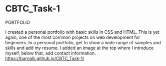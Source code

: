 # CBTC_Task-1
PORTFOLIO

I created a personal portfolio with basic skills in CSS and HTML. This is yet again, one of the most common projects on web development for beginners. In a personal portfolio,  get to show a wide range of samples and skills and add my resume. I added an image at the top where I introduce myself, below that,  add contact information.<br>
https://barnalii.github.io/CBTC_Task-1/
